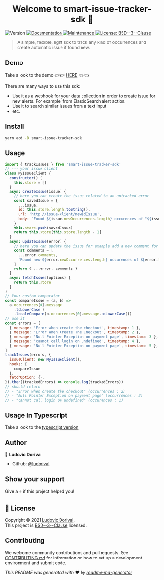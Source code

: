 <h1 align="center">Welcome to smart-issue-tracker-sdk 👋</h1>
<p>
  <img alt="Version" src="https://img.shields.io/badge/version-0.0.1-blue.svg?cacheSeconds=2592000" />
  <a href="https://github.com/ludorival/smart-issue-tracker-sdk#readme" target="_blank">
    <img alt="Documentation" src="https://img.shields.io/badge/documentation-yes-brightgreen.svg" />
  </a>
  <a href="https://github.com/ludorival/smart-issue-tracker-sdk/graphs/commit-activity" target="_blank">
    <img alt="Maintenance" src="https://img.shields.io/badge/Maintained%3F-yes-green.svg" />
  </a>
  <a href="https://github.com/ludorival/smart-issue-tracker-sdk/blob/master/LICENSE" target="_blank">
    <img alt="License: BSD--3--Clause" src="https://img.shields.io/github/license/ludorival/smart-issue-tracker-sdk" />
  </a>
</p>

> A simple, flexible, light sdk to track any kind of occurrences and create automatic issue if found new.

## Demo

Take a look to the demo 👉👉 [HERE](https://ludorival.github.io/demo-smart-issue-tracker-sdk/) 👈👈

There are many ways to use this sdk:

- Use it as a webhook for your data collection in order to create issue for new alerts. For example, from ElasticSearch alert action.
- Use it to search similar issues from a text input
- etc.

## Install

```sh
yarn add -D smart-issue-tracker-sdk
```

## Usage

```js
import { trackIssues } from 'smart-issue-tracker-sdk'
// --- your issue client
class MyIssueClient {
  constructor() {
    this.store = []
  }
  async createIssue(issue) {
    // here you can create the issue related to an untracked error
    const savedIssue = {
      ...issue,
      id: this.store.length.toString(),
      url: 'http://issue-client/newIdIssue',
      body: `Found ${issue.newOccurrences.length} occurences of "${issue.title}"`,
    }
    this.store.push(savedIssue)
    return this.store[this.store.length - 1]
  }
  async updateIssue(error) {
    // here you can update the issue for example add a new comment for new occurences
    const comments = [
      ...error.comments,
      `Found new ${error.newOccurrences.length} occurences of ${error.title}`,
    ]
    return { ...error, comments }
  }
  async fetchIssues(options) {
    return this.store
  }
}
// Your custom comparator
const compareIssue = (a, b) =>
  a.occurrences[0].message
    .toLowerCase()
    .localeCompare(b.occurrences[0].message.toLowerCase())
// use it
const errors = [
  { message: 'Error when create the checkout', timestamp: 1 },
  { message: 'Error When Create The Checkout', timestamp: 2 },
  { message: 'Null Pointer Exception on payment page', timestamp: 3 },
  { message: 'cannot call login on undefined', timestamp: 4 },
  { message: 'Null Pointer Exception on payment page', timestamp: 5 },
]
trackIssues(errors, {
  issueClient: new MyIssueClient(),
  hooks: {
    compareIssue,
  },
  fetchOption: {},
}).then((trackedErrors) => console.log(trackedErrors))
// should return
// - "Error when create the checkout" (occurrences : 2)
// - "Null Pointer Exception on payment page" (occurrences : 2)
// - "cannot call login on undefined" (occurences : 1)
```

## Usage in Typescript

Take a look to the [typescript version](usage.ts)

## Author

👤 **Ludovic Dorival**

- Github: [@ludorival](https://github.com/ludorival)

## Show your support

Give a ⭐️ if this project helped you!

## 📝 License

Copyright © 2021 [Ludovic Dorival](https://github.com/ludorival).<br />
This project is [BSD--3--Clause](https://github.com/ludorival/smart-issue-tracker-sdk/blob/master/LICENSE) licensed.

## Contributing

We welcome community contributions and pull requests. See [CONTRIBUTING.md](CONTRIBUTIONS.md) for information on how to set up a development environment and submit code.

_This README was generated with ❤️ by [readme-md-generator](https://github.com/kefranabg/readme-md-generator)_
